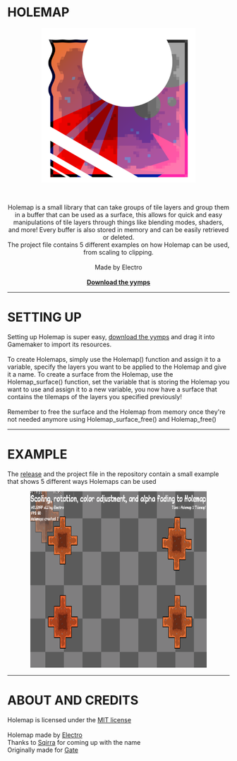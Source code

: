 # HOLEMAP
<p align="center">
  <img width="350px" src="https://github.com/ElectroDev1/Holemap/blob/main/holemap_logo.png">
</p>

<br>
<p align="center" >Holemap is a small library that can take groups of tile layers and group them in a buffer that can be used as a surface, this allows for quick and easy manipulations of tile layers through things like blending modes, shaders, and more!
Every buffer is also stored in memory and can be easily retrieved or deleted.
  <br>
  The project file contains 5 different examples on how Holemap can be used, from scaling to clipping.
  <br><br>
  Made by Electro<br><br>
  <a href="https://github.com/ElectroDev1/Holemap/releases/tag/v1.1.0"><strong>Download the yymps</strong></a> 
</p>
<hr>

# SETTING UP

<p>
Setting up Holemap is super easy, <a href="https://github.com/ElectroDev1/Holemap/releases/tag/v1.1.0">download the yymps</a> and drag it into Gamemaker to import its resources.<br><br>
To create Holemaps, simply use the Holemap() function and assign it to a variable, specify the layers you want to be applied to the Holemap and give it a name. To create a surface from the Holemap, use the Holemap_surface() function, set the variable that is storing the Holemap you want to use and assign it to a new variable, you now have a surface that contains the tilemaps of the layers you specified previously!
<br><br>Remember to free the surface and the Holemap from memory once they're not needed anymore using Holemap_surface_free() and Holemap_free()
</p>
<hr>

# EXAMPLE

The <a href="https://github.com/ElectroDev1/Holemap/releases/tag/v1.1.0">release</a> and the project file in the repository contain a small example that shows 5 different ways Holemaps can be used
<p align="center">
  <img width="400px" height="400px" src="https://github.com/ElectroDev1/Holemap/blob/main/showcase_v1.1.gif">
</p>

<hr></hr>

# ABOUT AND CREDITS

Holemap is licensed under the <a href="https://github.com/ElectroDev1/Holemap/blob/main/LICENSE.md">MIT license</a>
<br><br>
Holemap made by <a href="https://github.com/ElectroDev1">Electro</a>
<br>
Thanks to <a href="https://github.com/gedehari">Sqirra</a> for coming up with the name
<br>
Originally made for <a href="https://github.com/GateteVerde">Gate</a>
